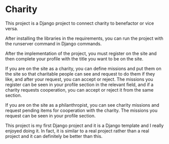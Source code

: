# Charity
This project is a Django project to connect charity to benefactor or vice versa.


After installing the libraries in the requirements, you can run the project with the runserver command in Django commands.


After the implementation of the project, you must register on the site and then complete your profile with the title you want to be on the site.


If you are on the site as a charity, you can define missions and put them on the site so that charitable people can see and request to do them if they like, and after your request, you can accept or reject.
The missions you register can be seen in your profile section in the relevant field, and if a charity requests cooperation, you can accept or reject it from the same section.


If you are on the site as a philanthropist, you can see charity missions and request pending items for cooperation with the charity.
The missions you request can be seen in your profile section.


This project is my first Django project and it is a Django template and I really enjoyed doing it.
In fact, it is similar to a real project rather than a real project and it can definitely be better than this.
